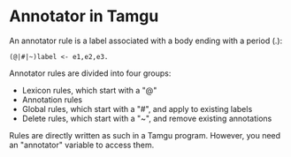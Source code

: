 # Annotator in Tamgu

An annotator rule is a label associated with a body ending with a period (.):

```
(@|#|~)label <- e1,e2,e3.
```

Annotator rules are divided into four groups:

- Lexicon rules, which start with a "@"
- Annotation rules
- Global rules, which start with a "#", and apply to existing labels
- Delete rules, which start with a "~", and remove existing annotations

Rules are directly written as such in a Tamgu program. However, you need an "annotator" variable to access them.